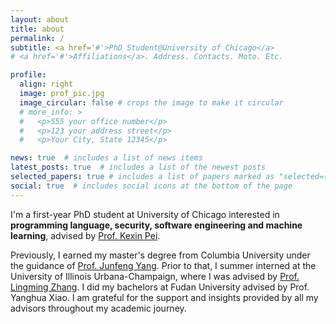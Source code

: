 ```yaml
---
layout: about
title: about
permalink: /
subtitle: <a href='#'>PhD Student@University of Chicago</a>
# <a href='#'>Affiliations</a>. Address. Contacts. Moto. Etc.

profile:
  align: right
  image: prof_pic.jpg
  image_circular: false # crops the image to make it circular
  # more_info: >
  #   <p>555 your office number</p>
  #   <p>123 your address street</p>
  #   <p>Your City, State 12345</p>

news: true  # includes a list of news items
latest_posts: true  # includes a list of the newest posts
selected_papers: true # includes a list of papers marked as "selected={true}"
social: true  # includes social icons at the bottom of the page
---
```


I'm a first-year PhD student at University of Chicago interested in **programming language, security, software engineering and machine learning**, advised by [Prof. Kexin Pei](https://sites.google.com/site/kexinpeisite/). 

Previously, I earned my master's degree from Columbia University under the guidance of [Prof. Junfeng Yang](http://www.cs.columbia.edu/~junfeng/). Prior to that, I summer interned at the University of Illinois Urbana-Champaign, where I was advised by [Prof. Lingming Zhang](https://lingming.cs.illinois.edu/). I did my bachelors at Fudan University advised by Prof. Yanghua Xiao. I am grateful for the support and insights provided by all my advisors throughout my academic journey.

<!-- Write your biography here. Tell the world about yourself. Link to your favorite [subreddit](http://reddit.com). You can put a picture in, too. The code is already in, just name your picture `prof_pic.jpg` and put it in the `img/` folder.

Put your address / P.O. box / other info right below your picture. You can also disable any of these elements by editing `profile` property of the YAML header of your `_pages/about.md`. Edit `_bibliography/papers.bib` and Jekyll will render your [publications page](/al-folio/publications/) automatically.

Link to your social media connections, too. This theme is set up to use [Font Awesome icons](https://fontawesome.com/) and [Academicons](https://jpswalsh.github.io/academicons/), like the ones below. Add your Facebook, Twitter, LinkedIn, Google Scholar, or just disable all of them. -->
